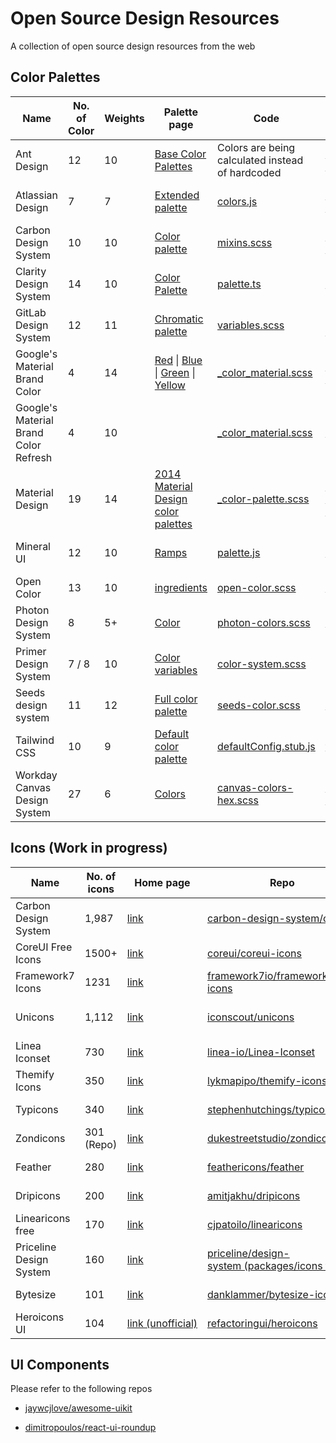# Open Source Design Resources

A collection of open source design resources from the web

## Color Palettes

| Name                                  | No. of Color | Weights | Palette page                                                                                                                                                                                                                                                                                                                                                                                                                                                                                                                                                                                                                                                      | Code                                                                                                                                                                       | Repo                                                                                                           | License                                                                                                     |
| ------------------------------------- | ------------ | ------- | ----------------------------------------------------------------------------------------------------------------------------------------------------------------------------------------------------------------------------------------------------------------------------------------------------------------------------------------------------------------------------------------------------------------------------------------------------------------------------------------------------------------------------------------------------------------------------------------------------------------------------------------------------------------- | -------------------------------------------------------------------------------------------------------------------------------------------------------------------------- | -------------------------------------------------------------------------------------------------------------- | ----------------------------------------------------------------------------------------------------------- |
| Ant Design                            | 12           | 10      | [Base Color Palettes](https://ant.design/docs/spec/colors#Base-Color-Palettes)                                                                                                                                                                                                                                                                                                                                                                                                                                                                                                                                                                                    | Colors are being calculated instead of hardcoded                                                                                                                           | [ant-design/ant-design-colors](https://github.com/ant-design/ant-design-colors)                                | [MIT License](https://github.com/ant-design/ant-design-colors/blob/master/LICENSE)                          |
| Atlassian Design                      | 7            | 7       | [Extended palette](https://atlassian.design/guidelines/product/foundations/color)                                                                                                                                                                                                                                                                                                                                                                                                                                                                                                                                                                                 | [colors.js](https://bitbucket.org/atlassian/atlaskit-mk-2/src/97bfe81ec8fed43b13890f8867a95c90aaa094c8/packages/core/theme/src/colors.js)                                  | [atlassian/atlaskit-mk-2 (Bitbucket)](https://bitbucket.org/atlassian/atlaskit-mk-2/src/master/)               | [Apache License 2.0](https://bitbucket.org/atlassian/atlaskit-mk-2/src/master/LICENSE)                      |
| Carbon Design System                  | 10           | 10      | [Color palette](https://www.ibm.com/design/language/elements/color/#specifications)                                                                                                                                                                                                                                                                                                                                                                                                                                                                                                                                                                               | [mixins.scss](https://github.com/carbon-design-system/carbon-elements/blob/cd1da47aa6b2a7adb9fbdfa242797d9ec07ffef3/packages/colors/scss/mixins.scss#L488)                 | [carbon-design-system/carbon-elements](https://github.com/carbon-design-system/carbon-elements)                | [Apache License 2.0](https://github.com/carbon-design-system/carbon-elements/blob/master/LICENSE)           |
| Clarity Design System                 | 14           | 10      | [Color Palette](https://v1.clarity.design/color#color-palette)                                                                                                                                                                                                                                                                                                                                                                                                                                                                                                                                                                                                    | [palette.ts](https://github.com/vmware/clarity/blob/527afb40a531f8d98dd3641138e308bc2bd41aa3/src/website/src/app/documentation/demos/color/color-palette.ts#L23)           | [vmware/clarity](https://github.com/vmware/clarity/)                                                           | [MIT License](https://github.com/vmware/clarity/blob/master/LICENSE)                                        |
| GitLab Design System                  | 12           | 11      | [Chromatic palette](https://design.gitlab.com/foundations/colors/)                                                                                                                                                                                                                                                                                                                                                                                                                                                                                                                                                                                                | [variables.scss](https://gitlab.com/gitlab-org/gitlab-ce/blob/8cf0af88e664b6e3da7d95180c48241591782419/app/assets/stylesheets/framework/variables.scss#L53)                | [gitlab-org/design.gitlab.com (GitLab)](https://gitlab.com/gitlab-org/design.gitlab.com/)                      | [MIT License](https://gitlab.com/gitlab-org/design.gitlab.com/blob/master/LICENSE)                          |
| Google's Material Brand Color         | 4            | 14      | [Red](https://github.com/dart-lang/angular_components/blob/695b5d5015d96d05b84f3f28427bd3bf0a80cfa9/angular_components/lib/css/_color_material.scss#L90) &#124; [Blue](https://github.com/dart-lang/angular_components/blob/695b5d5015d96d05b84f3f28427bd3bf0a80cfa9/angular_components/lib/css/_color_material.scss#L183) &#124; [Green](https://github.com/dart-lang/angular_components/blob/695b5d5015d96d05b84f3f28427bd3bf0a80cfa9/angular_components/lib/css/_color_material.scss#L259) &#124; [Yellow](https://github.com/dart-lang/angular_components/blob/695b5d5015d96d05b84f3f28427bd3bf0a80cfa9/angular_components/lib/css/_color_material.scss#L333) | [_color_material.scss](https://github.com/dart-lang/angular_components/blob/695b5d5015d96d05b84f3f28427bd3bf0a80cfa9/angular_components/lib/css/_color_material.scss)      | [dart-lang/angular_components](https://github.com/dart-lang/angular_components)                                | [BSD-style license](https://github.com/dart-lang/angular_components/blob/master/angular_components/LICENSE) |
| Google's Material Brand Color Refresh | 4            | 10      |                                                                                                                                                                                                                                                                                                                                                                                                                                                                                                                                                                                                                                                                   | [_color_material.scss](https://github.com/GoogleChrome/web.dev/blob/1322b62b37e0a5e0f98d4befac01822406d120e3/src/styles/settings/_colors.scss#L69)                         | [GoogleChrome/web.dev](https://github.com/GoogleChrome/web.dev)                                                | [CC-BY-3.0](https://github.com/GoogleChrome/web.dev/blob/master/LICENSE)                                    |
| Material Design                       | 19           | 14      | [2014 Material Design color palettes](https://material.io/design/color/#tools-for-picking-colors)                                                                                                                                                                                                                                                                                                                                                                                                                                                                                                                                                                 | [_color-palette.scss](https://github.com/material-components/material-components-web/blob/33c15b3d179143c7f041b40b5012431a6318c102/packages/mdc-theme/_color-palette.scss) | [material-components/material-components-web](https://github.com/material-components/material-components-web/) | [MIT License](https://github.com/material-components/material-components-web/blob/master/LICENSE)           |
| Mineral UI                            | 12           | 10      | [Ramps](https://mineral-ui.com/color#guidelines-ramps)                                                                                                                                                                                                                                                                                                                                                                                                                                                                                                                                                                                                            | [palette.js](https://github.com/mineral-ui/mineral-ui/blob/56a08be98684a3285e52ec088ef71c85b305bcf2/packages/mineral-ui-tokens/src/palette.js)                             | [mineral-ui/mineral-ui](https://github.com/mineral-ui/mineral-ui/)                                             | [Apache License 2.0](https://github.com/mineral-ui/mineral-ui/blob/master/LICENSE.md)                       |
| Open Color                            | 13           | 10      | [ingredients](https://yeun.github.io/open-color/ingredients.html)                                                                                                                                                                                                                                                                                                                                                                                                                                                                                                                                                                                                 | [open-color.scss](https://github.com/yeun/open-color/blob/fca6c76bb909ecbaf21d670b76777e948bd7cc5c/open-color.scss)                                                        | [yeun/open-color](https://github.com/yeun/open-color)                                                          | [MIT License](https://github.com/yeun/open-color/blob/master/LICENSE)                                       |
| Photon Design System                  | 8            | 5+      | [Color](https://design.firefox.com/photon/visuals/color.html)                                                                                                                                                                                                                                                                                                                                                                                                                                                                                                                                                                                                     | [photon-colors.scss](https://github.com/FirefoxUX/photon-colors/blob/d1bf91093d5cb7c69844138461688620afeb6100/photon-colors.scss)                                          | [FirefoxUX/photon-colors](https://github.com/FirefoxUX/photon-colors)                                          | [MPL-2.0](https://github.com/FirefoxUX/photon-colors/blob/master/LICENSE)                                   |
| Primer Design System                  | 7 / 8        | 10      | [Color variables](https://styleguide.github.com/primer/support/color-system/#color-variables)                                                                                                                                                                                                                                                                                                                                                                                                                                                                                                                                                                     | [color-system.scss](https://github.com/primer/css/blob/f6dccec04850ee40cdb133d507785725ba61b067/src/support/variables/color-system.scss)                                   | [primer/css](https://github.com/primer/css)                                                                    | [MIT License](https://github.com/primer/css/blob/master/LICENSE)                                            |
| Seeds design system                   | 11           | 12      | [Full color palette](https://seeds.sproutsocial.com/visual/color#full-color-palette)                                                                                                                                                                                                                                                                                                                                                                                                                                                                                                                                                                              | [seeds-color.scss](https://github.com/sproutsocial/seeds-packets/blob/6a59b459dd118b043123f967c30d154a6c8fc25d/packets/seeds-color/dist/seeds-color.scss)                  | [sproutsocial/seeds-packets](https://github.com/sproutsocial/seeds-packets)                                    | [MIT License](https://github.com/sproutsocial/seeds-packets/blob/develop/LICENSE)                           |
| Tailwind CSS                          | 10           | 9       | [Default color palette](https://tailwindcss.com/docs/colors/#default-color-palette)                                                                                                                                                                                                                                                                                                                                                                                                                                                                                                                                                                               | [defaultConfig.stub.js](https://github.com/tailwindcss/tailwindcss/blob/ebab229d6a521aa2e066a1de058cfd20a76565fc/defaultConfig.stub.js#L45)                                | [tailwindcss/tailwindcss](https://github.com/tailwindcss/tailwindcss/)                                         | [MIT License](https://github.com/tailwindcss/tailwindcss/blob/master/LICENSE)                               |
| Workday Canvas Design System          | 27           | 6       | [Colors](https://design.workday.com/resources/colors)                                                                                                                                                                                                                                                                                                                                                                                                                                                                                                                                                                                                             | [canvas-colors-hex.scss](https://cdn.jsdelivr.net/npm/@workday/canvas-colors-web@1.0.2/dist/sass/canvas-colors-hex.scss)                                                   | [@workday/canvas-colors-web (npm)](https://www.npmjs.com/package/@workday/canvas-colors-web)                   | [CC-BY-ND 4.0](https://cdn.jsdelivr.net/npm/@workday/canvas-colors-web@latest/LICENSE.txt)                  |

## Icons (Work in progress)

| Name                    | No. of icons | Home page                                                           | Repo                                                                                                                     | License                                                                                  | Outlined | Solid | Design system |
| ----------------------- | ------------ | ------------------------------------------------------------------- | ------------------------------------------------------------------------------------------------------------------------ | ---------------------------------------------------------------------------------------- | -------- | ----- | ------------- |
| Carbon Design System    | 1,987        | [link](https://www.carbondesignsystem.com/guidelines/icons/library) | [carbon-design-system/carbon](https://github.com/carbon-design-system/carbon/tree/master/packages/icons)                 | [Apache License 2.0](https://github.com/carbon-design-system/carbon/blob/master/LICENSE) | ✔️       |       |               |
| CoreUI Free Icons       | 1500+        | [link](https://coreui.io/icons/)                                    | [coreui/coreui-icons](https://github.com/coreui/coreui-icons)                                                            | [CC-BY-4.0](https://github.com/coreui/coreui-icons/blob/master/LICENSE)                  | ✔️       |       | Material-like |
| Framework7 Icons        | 1231         | [link](https://framework7.io/icons/)                                | [framework7io/framework7-icons](https://github.com/framework7io/framework7-icons)                                        | [MIT License](https://github.com/framework7io/framework7-icons/blob/master/LICENSE)      | ✔️       |       | iOS-like      |
| Unicons                 | 1,112        | [link](https://iconscout.com/unicons)                               | [iconscout/unicons](https://github.com/iconscout/unicons)                                                                | [Apache License 2.0](https://github.com/Iconscout/unicons/blob/master/LICENSE)           | ✔️       |       | Material-like |
| Linea Iconset           | 730          | [link](http://www.linea.io/)                                        | [linea-io/Linea-Iconset](https://github.com/linea-io/Linea-Iconset)                                                      | [CC0-1.0](https://github.com/linea-io/Linea-Iconset/blob/master/LICENSE)                 | ✔️       |       |               |
| Themify Icons           | 350          | [link](http://themify.me/themify-icons)                             | [lykmapipo/themify-icons](https://github.com/lykmapipo/themify-icons)                                                    | [MIT License](https://github.com/lykmapipo/themify-icons/blob/master/bower.json#L28)     | ✔️       |       |               |
| Typicons                | 340          | [link](https://www.s-ings.com/typicons/)                            | [stephenhutchings/typicons.font](https://github.com/stephenhutchings/typicons.font)                                      | [CC BY-SA 3.0](https://github.com/stephenhutchings/typicons.font#license)                | ✔️       |       |               |
| Zondicons               | 301 (Repo)   | [link](http://www.zondicons.com/icons.html)                         | [dukestreetstudio/zondicons](https://github.com/dukestreetstudio/zondicons)                                              | [MIT License](https://github.com/dukestreetstudio/zondicons/blob/master/package.json#L9) | ✔️       |       |               |
| Feather                 | 280          | [link](https://feathericons.com)                                    | [feathericons/feather](https://github.com/feathericons/feather)                                                          | [MIT License](https://github.com/feathericons/feather/blob/master/LICENSE)               | ✔️       |       | Material-like |
| Dripicons               | 200          | [link](http://demo.amitjakhu.com/dripicons/)                        | [amitjakhu/dripicons](https://github.com/amitjakhu/dripicons)                                                            | [CC-BY-4.0](https://github.com/amitjakhu/dripicons/blob/master/readme.txt)               | ✔️       |       |               |
| Linearicons free        | 170          | [link](https://linearicons.com/free)                                | [cjpatoilo/linearicons](https://github.com/cjpatoilo/linearicons)                                                        | [CC BY-SA 4.0](https://linearicons.com/free#license)                                     | ✔️       |       |               |
| Priceline Design System | 160          | [link](https://priceline.github.io/design-system/iconography/)      | [priceline/design-system (packages/icons folder)](https://github.com/priceline/design-system/tree/master/packages/icons) | [MIT License](https://github.com/priceline/design-system/blob/master/LICENSE.md)         | ✔️       |       | Material-like |
| Bytesize                | 101          | [link](https://danklammer.com/bytesize-icons/)                      | [danklammer/bytesize-icons](https://github.com/danklammer/bytesize-icons)                                                | [MIT License](https://github.com/danklammer/bytesize-icons/blob/master/LICENSE.md)       | ✔️       |       | iOS-like      |
| Heroicons UI            | 104          | [link (unofficial)](https://heroicons.dev/)                         | [refactoringui/heroicons](https://github.com/refactoringui/heroicons)                                                    | [MIT License](https://github.com/refactoringui/heroicons/blob/master/LICENSE)            | ✔️       | ✔️    | Material-like |

## UI Components

Please refer to the following repos

- [jaywcjlove/awesome-uikit](https://github.com/jaywcjlove/awesome-uikit/blob/master/README.md#ui-components)

- [dimitropoulos/react-ui-roundup](https://github.com/dimitropoulos/react-ui-roundup/blob/master/README.md)
